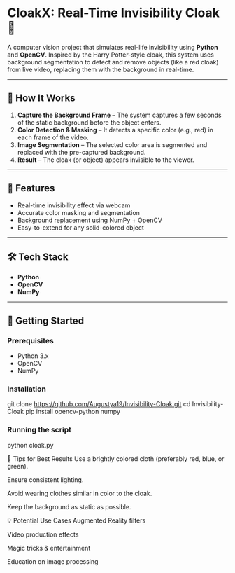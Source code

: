# CloakX: Real-Time Invisibility Cloak 🔮

A computer vision project that simulates real-life invisibility using **Python** and **OpenCV**. Inspired by the Harry Potter-style cloak, this system uses background segmentation to detect and remove objects (like a red cloak) from live video, replacing them with the background in real-time.

---

## 🧠 How It Works

1. **Capture the Background Frame** – The system captures a few seconds of the static background before the object enters.
2. **Color Detection & Masking** – It detects a specific color (e.g., red) in each frame of the video.
3. **Image Segmentation** – The selected color area is segmented and replaced with the pre-captured background.
4. **Result** – The cloak (or object) appears invisible to the viewer.

---

## 🎯 Features

- Real-time invisibility effect via webcam
- Accurate color masking and segmentation
- Background replacement using NumPy + OpenCV
- Easy-to-extend for any solid-colored object

---

## 🛠️ Tech Stack

- **Python**
- **OpenCV**
- **NumPy**

---

## 🚀 Getting Started

### Prerequisites

- Python 3.x
- OpenCV
- NumPy

### Installation

git clone https://github.com/Augustya19/Invisibility-Cloak.git
cd Invisibility-Cloak
pip install opencv-python numpy

### Running the script 
python cloak.py

📌 Tips for Best Results
Use a brightly colored cloth (preferably red, blue, or green).

Ensure consistent lighting.

Avoid wearing clothes similar in color to the cloak.

Keep the background as static as possible.

💡 Potential Use Cases
Augmented Reality filters

Video production effects

Magic tricks & entertainment

Education on image processing


